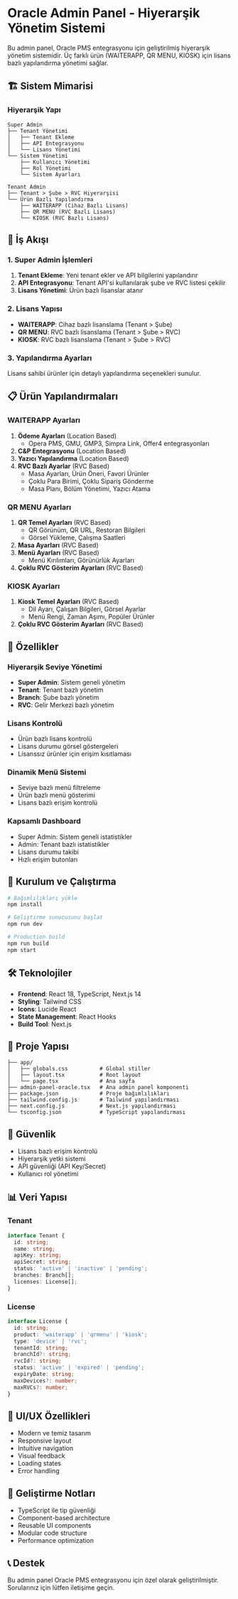 # Oracle Admin Panel - Hiyerarşik Yönetim Sistemi

Bu admin panel, Oracle PMS entegrasyonu için geliştirilmiş hiyerarşik yönetim sistemidir. Üç farklı ürün (WAITERAPP, QR MENU, KIOSK) için lisans bazlı yapılandırma yönetimi sağlar.

## 🏗️ Sistem Mimarisi

### Hiyerarşik Yapı
```
Super Admin
├── Tenant Yönetimi
│   ├── Tenant Ekleme
│   ├── API Entegrasyonu
│   └── Lisans Yönetimi
└── Sistem Yönetimi
    ├── Kullanıcı Yönetimi
    ├── Rol Yönetimi
    └── Sistem Ayarları

Tenant Admin
├── Tenant > Şube > RVC Hiyerarşisi
└── Ürün Bazlı Yapılandırma
    ├── WAITERAPP (Cihaz Bazlı Lisans)
    ├── QR MENU (RVC Bazlı Lisans)
    └── KIOSK (RVC Bazlı Lisans)
```

## 🔄 İş Akışı

### 1. Super Admin İşlemleri
1. **Tenant Ekleme**: Yeni tenant ekler ve API bilgilerini yapılandırır
2. **API Entegrasyonu**: Tenant API'si kullanılarak şube ve RVC listesi çekilir
3. **Lisans Yönetimi**: Ürün bazlı lisanslar atanır

### 2. Lisans Yapısı
- **WAITERAPP**: Cihaz bazlı lisanslama (Tenant > Şube)
- **QR MENU**: RVC bazlı lisanslama (Tenant > Şube > RVC)
- **KIOSK**: RVC bazlı lisanslama (Tenant > Şube > RVC)

### 3. Yapılandırma Ayarları
Lisans sahibi ürünler için detaylı yapılandırma seçenekleri sunulur.

## 📋 Ürün Yapılandırmaları

### WAITERAPP Ayarları
1. **Ödeme Ayarları** (Location Based)
   - Opera PMS, GMU, GMP3, Simpra Link, Offer4 entegrasyonları
2. **C&P Entegrasyonu** (Location Based)
3. **Yazıcı Yapılandırma** (Location Based)
4. **RVC Bazlı Ayarlar** (RVC Based)
   - Masa Ayarları, Ürün Öneri, Favori Ürünler
   - Çoklu Para Birimi, Çoklu Sipariş Gönderme
   - Masa Planı, Bölüm Yönetimi, Yazıcı Atama

### QR MENU Ayarları
1. **QR Temel Ayarları** (RVC Based)
   - QR Görünüm, QR URL, Restoran Bilgileri
   - Görsel Yükleme, Çalışma Saatleri
2. **Masa Ayarları** (RVC Based)
3. **Menü Ayarları** (RVC Based)
   - Menü Kırılımları, Görünürlük Ayarları
4. **Çoklu RVC Gösterim Ayarları** (RVC Based)

### KIOSK Ayarları
1. **Kiosk Temel Ayarları** (RVC Based)
   - Dil Ayarı, Çalışan Bilgileri, Görsel Ayarlar
   - Menü Rengi, Zaman Aşımı, Popüler Ürünler
2. **Çoklu RVC Gösterim Ayarları** (RVC Based)

## 🎯 Özellikler

### Hiyerarşik Seviye Yönetimi
- **Super Admin**: Sistem geneli yönetim
- **Tenant**: Tenant bazlı yönetim
- **Branch**: Şube bazlı yönetim
- **RVC**: Gelir Merkezi bazlı yönetim

### Lisans Kontrolü
- Ürün bazlı lisans kontrolü
- Lisans durumu görsel göstergeleri
- Lisanssız ürünler için erişim kısıtlaması

### Dinamik Menü Sistemi
- Seviye bazlı menü filtreleme
- Ürün bazlı menü gösterimi
- Lisans bazlı erişim kontrolü

### Kapsamlı Dashboard
- Super Admin: Sistem geneli istatistikler
- Admin: Tenant bazlı istatistikler
- Lisans durumu takibi
- Hızlı erişim butonları

## 🚀 Kurulum ve Çalıştırma

```bash
# Bağımlılıkları yükle
npm install

# Geliştirme sunucusunu başlat
npm run dev

# Production build
npm run build
npm start
```

## 🛠️ Teknolojiler

- **Frontend**: React 18, TypeScript, Next.js 14
- **Styling**: Tailwind CSS
- **Icons**: Lucide React
- **State Management**: React Hooks
- **Build Tool**: Next.js

## 📁 Proje Yapısı

```
├── app/
│   ├── globals.css          # Global stiller
│   ├── layout.tsx           # Root layout
│   └── page.tsx             # Ana sayfa
├── admin-panel-oracle.tsx   # Ana admin panel komponenti
├── package.json             # Proje bağımlılıkları
├── tailwind.config.js       # Tailwind yapılandırması
├── next.config.js           # Next.js yapılandırması
└── tsconfig.json            # TypeScript yapılandırması
```

## 🔐 Güvenlik

- Lisans bazlı erişim kontrolü
- Hiyerarşik yetki sistemi
- API güvenliği (API Key/Secret)
- Kullanıcı rol yönetimi

## 📊 Veri Yapısı

### Tenant
```typescript
interface Tenant {
  id: string;
  name: string;
  apiKey: string;
  apiSecret: string;
  status: 'active' | 'inactive' | 'pending';
  branches: Branch[];
  licenses: License[];
}
```

### License
```typescript
interface License {
  id: string;
  product: 'waiterapp' | 'qrmenu' | 'kiosk';
  type: 'device' | 'rvc';
  tenantId: string;
  branchId?: string;
  rvcId?: string;
  status: 'active' | 'expired' | 'pending';
  expiryDate: string;
  maxDevices?: number;
  maxRVCs?: number;
}
```

## 🎨 UI/UX Özellikleri

- Modern ve temiz tasarım
- Responsive layout
- Intuitive navigation
- Visual feedback
- Loading states
- Error handling

## 🔄 Geliştirme Notları

- TypeScript ile tip güvenliği
- Component-based architecture
- Reusable UI components
- Modular code structure
- Performance optimization

## 📞 Destek

Bu admin panel Oracle PMS entegrasyonu için özel olarak geliştirilmiştir. Sorularınız için lütfen iletişime geçin. 